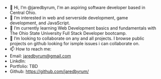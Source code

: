 - 👋 Hi, I’m @jaredbyrum, I'm an aspiring software developer based in Central Ohio. 
- 👀 I’m interested in web and serverside development, game development, and JavaScript.
- 🌱 I’m currently learning Web Development basics and fundamentals with The Ohio State University Full Stack Developer bootcamp.
- 💞️ I’m looking to collaborate on any and all projects. I browse public projects on github looking for ismple issues i can collaborate on.
- 📫 How to reach me:
- Email: jaredbyrum@gmail.com
- LinkdIn: 
- Portfolio: TBD
- Github: https://github.com/jaredbyrum/

<!---
jaredbyrum/jaredbyrum is a ✨ special ✨ repository because its `README.md` (this file) appears on your GitHub profile.
You can click the Preview link to take a look at your changes.
--->

